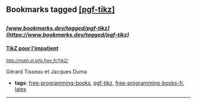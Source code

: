 ## Bookmarks tagged [[pgf-tikz]](https://www.bookmarks.dev?q=[pgf-tikz])

_<sup><sup>[www.bookmarks.dev/tagged/pgf-tikz](https://www.bookmarks.dev/tagged/pgf-tikz)</sup></sup>_
---
#### [TikZ pour l'impatient](http://math.et.info.free.fr/TikZ/)
_<sup>http://math.et.info.free.fr/TikZ/</sup>_

Gérard Tisseau et Jacques Duma
* **tags**: [free-programming-books](../tagged/free-programming-books.md), [pgf-tikz](../tagged/pgf-tikz.md), [free-programming-books-fr](../tagged/free-programming-books-fr.md), [latex](../tagged/latex.md)
---
